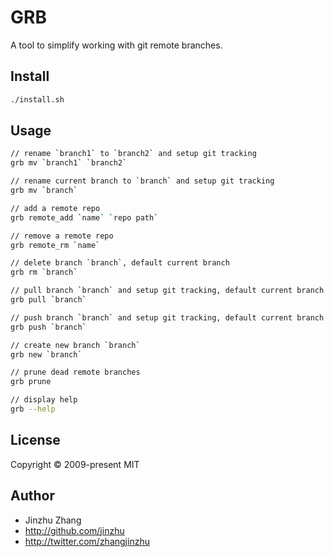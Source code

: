 # GRB

A tool to simplify working with git remote branches.

## Install

```sh
./install.sh
```

## Usage

```sh
// rename `branch1` to `branch2` and setup git tracking
grb mv `branch1` `branch2`

// rename current branch to `branch` and setup git tracking
grb mv `branch`

// add a remote repo
grb remote_add `name` `repo path`

// remove a remote repo
grb remote_rm `name`

// delete branch `branch`, default current branch
grb rm `branch`

// pull branch `branch` and setup git tracking, default current branch
grb pull `branch`

// push branch `branch` and setup git tracking, default current branch
grb push `branch`

// create new branch `branch`
grb new `branch`

// prune dead remote branches
grb prune

// display help
grb --help
```

## License

Copyright © 2009-present MIT

## Author

* Jinzhu Zhang
* http://github.com/jinzhu
* http://twitter.com/zhangjinzhu
